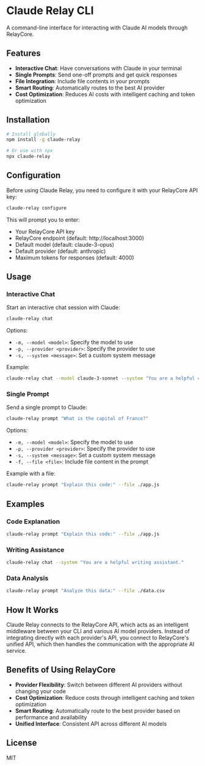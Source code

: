 # Claude Relay CLI

A command-line interface for interacting with Claude AI models through RelayCore.

## Features

- **Interactive Chat**: Have conversations with Claude in your terminal
- **Single Prompts**: Send one-off prompts and get quick responses
- **File Integration**: Include file contents in your prompts
- **Smart Routing**: Automatically routes to the best AI provider
- **Cost Optimization**: Reduces AI costs with intelligent caching and token optimization

## Installation

```bash
# Install globally
npm install -g claude-relay

# Or use with npx
npx claude-relay
```

## Configuration

Before using Claude Relay, you need to configure it with your RelayCore API key:

```bash
claude-relay configure
```

This will prompt you to enter:
- Your RelayCore API key
- RelayCore endpoint (default: http://localhost:3000)
- Default model (default: claude-3-opus)
- Default provider (default: anthropic)
- Maximum tokens for responses (default: 4000)

## Usage

### Interactive Chat

Start an interactive chat session with Claude:

```bash
claude-relay chat
```

Options:
- `-m, --model <model>`: Specify the model to use
- `-p, --provider <provider>`: Specify the provider to use
- `-s, --system <message>`: Set a custom system message

Example:
```bash
claude-relay chat --model claude-3-sonnet --system "You are a helpful coding assistant."
```

### Single Prompt

Send a single prompt to Claude:

```bash
claude-relay prompt "What is the capital of France?"
```

Options:
- `-m, --model <model>`: Specify the model to use
- `-p, --provider <provider>`: Specify the provider to use
- `-s, --system <message>`: Set a custom system message
- `-f, --file <file>`: Include file content in the prompt

Example with a file:
```bash
claude-relay prompt "Explain this code:" --file ./app.js
```

## Examples

### Code Explanation

```bash
claude-relay prompt "Explain this code:" --file ./app.js
```

### Writing Assistance

```bash
claude-relay chat --system "You are a helpful writing assistant."
```

### Data Analysis

```bash
claude-relay prompt "Analyze this data:" --file ./data.csv
```

## How It Works

Claude Relay connects to the RelayCore API, which acts as an intelligent middleware between your CLI and various AI model providers. Instead of integrating directly with each provider's API, you connect to RelayCore's unified API, which then handles the communication with the appropriate AI service.

## Benefits of Using RelayCore

- **Provider Flexibility**: Switch between different AI providers without changing your code
- **Cost Optimization**: Reduce costs through intelligent caching and token optimization
- **Smart Routing**: Automatically route to the best provider based on performance and availability
- **Unified Interface**: Consistent API across different AI models

## License

MIT